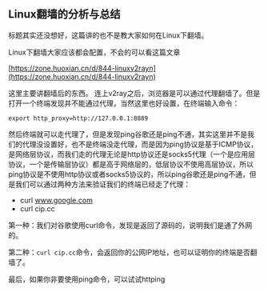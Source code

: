 ## Linux翻墙的分析与总结
标题其实还没想好，这篇讲的也不是教大家如何在Linux下翻墙。

Linux下翻墙大家应该都会配置，不会的可以看这篇文章

[https://zone.huoxian.cn/d/844-linuxv2rayn](https://zone.huoxian.cn/d/844-linuxv2rayn)

这里主要讲翻墙后的东西。
连上v2ray之后，浏览器是可以通过代理翻墙了。但是打开一个终端发现并不能通过代理，当然这里也好设置，在终端输入命令：

	export http_proxy=http://127.0.0.1:8889
然后终端就可以走代理了，但是发现ping谷歌还是ping不通，其实这里并不是我们的代理没设置好，也不是终端没走代理，而是因为ping协议是基于ICMP协议，是网络层协议，而我们走的代理无论是http协议还是socks5代理（一个是应用层协议，一个是传输层协议）都是高于网络层的，低层协议不使用高层协议，所以ping协议是不使用http协议或者socks5协议的，所以ping谷歌还是ping不通，但是我们可以通过两种方法来验证我们的终端已经走了代理：

- curl www.google.com
- curl cip.cc

第一种：我们对谷歌使用curl命令，发现是返回了源码的，说明我们是通了外网的。

第二种：`curl cip.cc`命令，会返回你的公网IP地址，也可以证明你的终端是否翻墙了。

最后，如果你非要使用ping命令，可以试试httping
